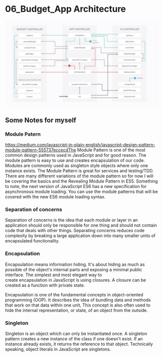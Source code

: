 # 06_Budget_App  Architecture
<img src="./Architecture.png">





## Some Notes for myself

### Module Patern

https://medium.com/javascript-in-plain-english/javascript-design-pattern-module-pattern-555737eccecdThe Module Pattern is one of the most common design patterns used in JavaScript and for good reason. The module pattern is easy to use and creates encapsulation of our code. Modules are commonly used as singleton style objects where only one instance exists. The Module Pattern is great for services and testing/TDD. There are many different variations of the module pattern so for now I will be covering the basics and the Revealing Module Pattern in ES5.
Something to note, the next version of JavaScript ES6 has a new specification for asynchronous module loading. You can use the module patterns that will be covered with the new ES6 module loading syntax.

### Separation of concerns 

Separation of concerns is the idea that each module or layer in an application should only be responsible for one thing and should not contain code that deals with other things. Separating concerns reduces code complexity by breaking a large application down into many smaller units of encapsulated functionality.

### Encapsulation

Encapsulation means information hiding. It's about hiding as much as possible of the object's internal parts and exposing a minimal public interface. The simplest and most elegant way to create encapsulation in JavaScript is using closures. A closure can be created as a function with private state.

Encapsulation is one of the fundamental concepts in object-oriented programming (OOP). It describes the idea of bundling data and methods that work on that data within one unit, This concept is also often used to hide the internal representation, or state, of an object from the outside.

### Singleton

Singleton is an object which can only be instantiated once. A singleton pattern creates a new instance of the class if one doesn't exist. If an instance already exists, it returns the reference to that object. Technically speaking, object literals in JavaScript are singletons.
